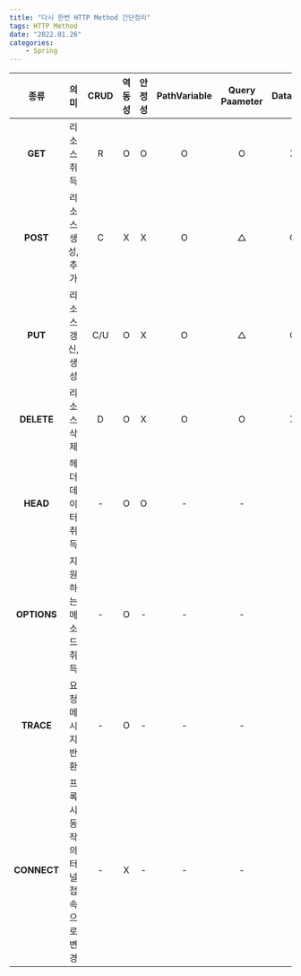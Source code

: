 ```yaml
---
title: "다시 한번 HTTP Method 간단정리"
tags: HTTP Method
date: "2022.01.26"
categories: 
    - Spring
---
```


|종류|의미|CRUD|역동성|안정성|PathVariable|Query Paameter|DataBody|
|:------:|:---:|:---:|:---:|:---:|:---:|:---:|:---:|
|**GET**|리소스 취득|R|O|O|O|O|X|
|**POST**|리소스 생성,추가|C|X|X|O|△|O|
|**PUT**|리소스 갱신,생성|C/U|O|X|O|△|O|
|**DELETE**|리소스 삭제|D|O|X|O|O|X|
|**HEAD**|헤더 데이터 취득|-|O|O|-|-|-|
|**OPTIONS**|지원하는 메소드 취득|-|O|-|-|-|-|
|**TRACE**|요청메시지 반환|-|O|-|-|-|-|
|**CONNECT**|프록시 동작의 터널 접속으로 변경|-|X|-|-|-|-|